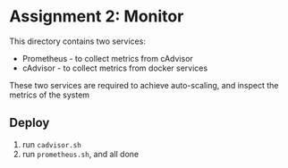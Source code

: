 # Assignment 2: Monitor

This directory contains two services:

- Prometheus - to collect metrics from cAdvisor
- cAdvisor - to collect metrics from docker services

These two services are required to achieve auto-scaling, and inspect the metrics of the system



## Deploy

1. run `cadvisor.sh`
2. run `prometheus.sh`, and all done

